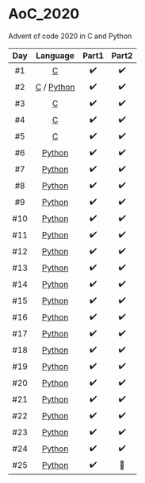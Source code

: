 # AoC_2020
Advent of code 2020 in C and Python

| Day   |      Language      |  Part1 | Part2 |
|:----------:|:-------------:|:------:|:------:|
| #1 |  [C](./01_C/) | :heavy_check_mark: | :heavy_check_mark: |
| #2 |  [C](./02_C/) / [Python](./02_Python/) | :heavy_check_mark: | :heavy_check_mark: |
| #3 |  [C](./03_C/) | :heavy_check_mark: | :heavy_check_mark: |
| #4 |  [C](./04_C/) | :heavy_check_mark: | :heavy_check_mark: |
| #5 |  [C](./05_C/) | :heavy_check_mark: | :heavy_check_mark: |
| #6 | [Python](./06_Python/) | :heavy_check_mark: | :heavy_check_mark: |
| #7 | [Python](./07_Python/) | :heavy_check_mark: | :heavy_check_mark: |
| #8 | [Python](./08_Python/) | :heavy_check_mark: | :heavy_check_mark: |
| #9 | [Python](./09_Python/) | :heavy_check_mark: | :heavy_check_mark: |
| #10 | [Python](./10_Python/) | :heavy_check_mark: | :heavy_check_mark: |
| #11 | [Python](./11_Python/) | :heavy_check_mark: | :heavy_check_mark: |
| #12 | [Python](./12_Python/) | :heavy_check_mark: | :heavy_check_mark: |
| #13 | [Python](./13_Python/) | :heavy_check_mark: | :heavy_check_mark: |
| #14 | [Python](./14_Python/) | :heavy_check_mark: | :heavy_check_mark: |
| #15 | [Python](./15_Python/) | :heavy_check_mark: | :heavy_check_mark: |
| #16 | [Python](./16_Python/) | :heavy_check_mark: | :heavy_check_mark: |
| #17 | [Python](./17_Python/) | :heavy_check_mark: | :heavy_check_mark: |
| #18 | [Python](./18_Python/) | :heavy_check_mark: | :heavy_check_mark: |
| #19 | [Python](./19_Python/) | :heavy_check_mark: | :heavy_check_mark: |
| #20 | [Python](./20_Python/) | :heavy_check_mark: | :heavy_check_mark: |
| #21 | [Python](./21_Python/) | :heavy_check_mark: | :heavy_check_mark: |
| #22 | [Python](./22_Python/) | :heavy_check_mark: | :heavy_check_mark: |
| #23 | [Python](./23_Python/) | :heavy_check_mark: | :heavy_check_mark: |
| #24 | [Python](./24_Python/) | :heavy_check_mark: | :heavy_check_mark: |
| #25 | [Python](./25_Python/) | :heavy_check_mark: | :gift: |
